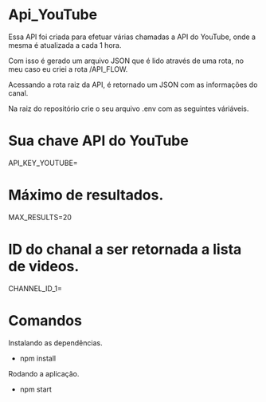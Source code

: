 # Api_YouTube

Essa API foi criada para efetuar várias chamadas a API do YouTube, onde a mesma é atualizada a cada 1 hora.

Com isso é gerado um arquivo JSON que é lido através de uma rota, no meu caso eu criei a rota /API_FLOW.

Acessando a rota raiz da API, é retornado um JSON com as informações do canal.

Na raiz do repositório crie o seu arquivo .env com as seguintes váriáveis.

# Sua chave API do YouTube
API_KEY_YOUTUBE=

# Máximo de resultados.
MAX_RESULTS=20

# ID do chanal a ser retornada a lista de videos.
CHANNEL_ID_1=

# Comandos

Instalando as dependências.
* npm install

Rodando a aplicação.
* npm start
